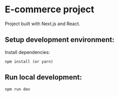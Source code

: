 # E-commerce project

Project built with Next.js and React.

## Setup development environment:

Install dependencies:

`npm install (or yarn)`

## Run local development:

`npm run dev`
